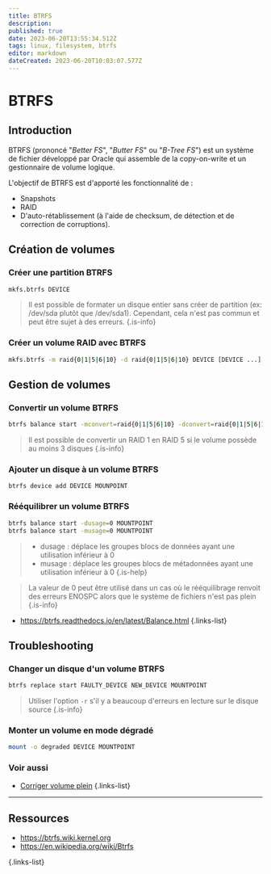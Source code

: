 ```yaml
---
title: BTRFS
description: 
published: true
date: 2023-06-20T13:55:34.512Z
tags: linux, filesystem, btrfs
editor: markdown
dateCreated: 2023-06-20T10:03:07.577Z
---
```


# BTRFS
## Introduction
BTRFS (prononcé "*Better FS*", "*Butter FS*" ou "*B-Tree FS*") est un système de fichier développé par Oracle qui assemble de la copy-on-write et un gestionnaire de volume logique.

L'objectif de BTRFS est d'apporté les fonctionnalité de :
- Snapshots
- RAID
- D'auto-rétablissement (à l'aide de checksum, de détection et de correction de corruptions).

## Création de volumes
### Créer une partition BTRFS
```bash
mkfs.btrfs DEVICE
```
> Il est possible de formater un disque entier sans créer de partition (ex: /dev/sda plutôt que /dev/sda1). Cependant, cela n'est pas commun et peut être sujet à des erreurs. 
{.is-info}

### Créer un volume RAID avec BTRFS
```bash
mkfs.btrfs -m raid{0|1|5|6|10} -d raid{0|1|5|6|10} DEVICE [DEVICE ...]
```

## Gestion de volumes
### Convertir un volume BTRFS
```bash
btrfs balance start -mconvert=raid{0|1|5|6|10} -dconvert=raid{0|1|5|6|1}0 MOUNTPOINT
```
> Il est possible de convertir un RAID 1 en RAID 5 si le volume possède au moins 3 disques
{.is-info}

### Ajouter un disque à un volume BTRFS
```
btrfs device add DEVICE MOUNPOINT
```

### Rééquilibrer un volume BTRFS
```bash
btrfs balance start -dusage=0 MOUNTPOINT
btrfs balance start -musage=0 MOUNTPOINT
```
> - dusage : déplace les groupes blocs de données ayant une utilisation inférieur à 0
> - musage : déplace les groupes blocs de métadonnées ayant une utilisation inférieur à 0
{.is-help}

> La valeur de 0 peut être utilisé dans un cas où le rééquilibrage renvoit des erreurs ENOSPC alors que le système de fichiers n'est pas plein
{.is-info}

- https://btrfs.readthedocs.io/en/latest/Balance.html
{.links-list}

## Troubleshooting
### Changer un disque d'un volume BTRFS
```bash
btrfs replace start FAULTY_DEVICE NEW_DEVICE MOUNTPOINT
```
> Utiliser l'option `-r` s'il y a beaucoup d'erreurs en lecture sur le disque source
{.is-info}

### Monter un volume en mode dégradé
```bash
mount -o degraded DEVICE MOUNTPOINT
```

### Voir aussi
- [Corriger volume plein](/filesystems/btrfs/troubleshooting/full-volume)
{.links-list}


---

## Ressources
- https://btrfs.wiki.kernel.org
- https://en.wikipedia.org/wiki/Btrfs

{.links-list}